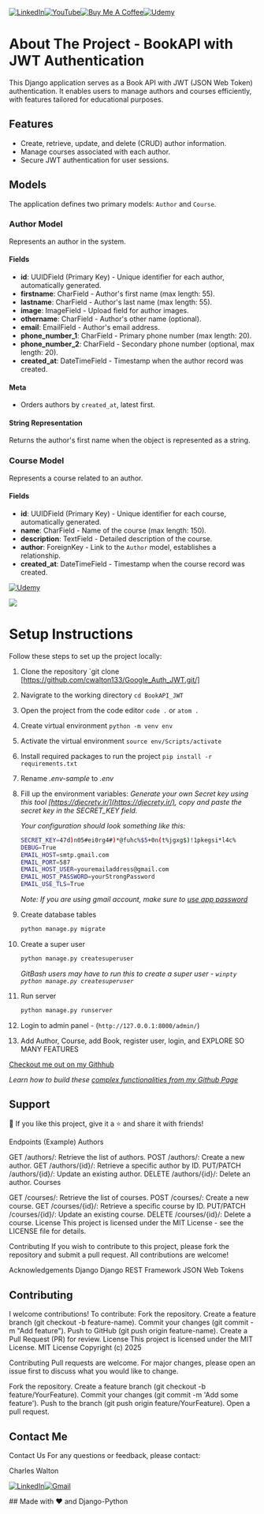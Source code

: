 <p align="left">
  <a href="https://www.linkedin.com/in/cwalton1335" target="_blank"><img alt="LinkedIn" title="LinkedIn" src="https://img.shields.io/badge/LinkedIn-0077B5?style=for-the-badge&logo=linkedin&logoColor=white"/></a><a href="https://www.youtube.com/channel/UCYesptHRU1QZ2pHZkAqdQTw/videos" target="_blank"><img alt="YouTube" title="YouTube" src="https://img.shields.io/badge/YouTube-FF0000?style=for-the-badge&logo=youtube&logoColor=white"/></a><a href="https://www.buymeacoffee.com/calton1335" target="_blank"><img src="https://img.shields.io/badge/Buy_Me_A_Coffee-FFDD00?style=for-the-badge&logo=buy-me-a-coffee&logoColor=black" alt="Buy Me A Coffee"></a><a href="https://www.udemy.com/course/#" target="_blank"><img src="https://img.shields.io/badge/Udemy-EC5252?style=for-the-badge&logo=Udemy&logoColor=white" alt="Udemy"></a>

</p>

# About The Project - BookAPI with JWT Authentication

This Django application serves as a Book API with JWT (JSON Web Token) authentication. It enables users to manage authors and courses efficiently, with features tailored for educational purposes.

## Features

- Create, retrieve, update, and delete (CRUD) author information.
- Manage courses associated with each author.
- Secure JWT authentication for user sessions.

## Models

The application defines two primary models: `Author` and `Course`.

### Author Model

Represents an author in the system.

#### Fields

- **id**: UUIDField (Primary Key) - Unique identifier for each author, automatically generated.
- **firstname**: CharField - Author's first name (max length: 55).
- **lastname**: CharField - Author's last name (max length: 55).
- **image**: ImageField - Upload field for author images.
- **othername**: CharField - Author's other name (optional).
- **email**: EmailField - Author's email address.
- **phone_number_1**: CharField - Primary phone number (max length: 20).
- **phone_number_2**: CharField - Secondary phone number (optional, max length: 20).
- **created_at**: DateTimeField - Timestamp when the author record was created.

#### Meta

- Orders authors by `created_at`, latest first.

#### String Representation

Returns the author's first name when the object is represented as a string.

### Course Model

Represents a course related to an author.

#### Fields

- **id**: UUIDField (Primary Key) - Unique identifier for each course, automatically generated.
- **name**: CharField - Name of the course (max length: 150).
- **description**: TextField - Detailed description of the course.
- **author**: ForeignKey - Link to the `Author` model, establishes a relationship.
- **created_at**: DateTimeField - Timestamp when the course record was created.

<p align="left">
  <a href="https://www.udemy.com/course/django-ecommerce-project-based-course-python-django-web-development/?referralCode=BAD74EA99BCC2E331D13" target="_blank"><img src="https://img.shields.io/badge/Udemy-5624D0?style=for-the-badge&logo=Udemy&logoColor=white" alt="Udemy"></a>
</p><img src="https://github.com/dev-rathankumar/greatkart-pre-deploy/blob/main/media/greatkart-screenshot.jpg">

# Setup Instructions

Follow these steps to set up the project locally:

1. Clone the repository `git clone [https://github.com/cwalton133/Google_Auth_JWT.git/]
2. Navigrate to the working directory `cd BookAPI_JWT`
3. Open the project from the code editor `code .` or `atom .`
4. Create virtual environment `python -m venv env`
5. Activate the virtual environment `source env/Scripts/activate`
6. Install required packages to run the project `pip install -r requirements.txt`
7. Rename _.env-sample_ to _.env_
8. Fill up the environment variables:
   _Generate your own Secret key using this tool [https://djecrety.ir/](https://djecrety.ir/), copy and paste the secret key in the SECRET_KEY field._

   _Your configuration should look something like this:_

   ```sh
   SECRET_KEY=47d)n05#ei0rg4#)*@fuhc%$5+0n(t%jgxg$)!1pkegsi*l4c%
   DEBUG=True
   EMAIL_HOST=smtp.gmail.com
   EMAIL_PORT=587
   EMAIL_HOST_USER=youremailaddress@gmail.com
   EMAIL_HOST_PASSWORD=yourStrongPassword
   EMAIL_USE_TLS=True
   ```

   _Note: If you are using gmail account, make sure to [use app password](https://support.google.com/accounts/answer/185833)_

9. Create database tables
   ```sh
   python manage.py migrate
   ```
10. Create a super user
    ```sh
    python manage.py createsuperuser
    ```
    _GitBash users may have to run this to create a super user - `winpty python manage.py createsuperuser`_
11. Run server
    ```sh
    python manage.py runserver
    ```
12. Login to admin panel - (`http://127.0.0.1:8000/admin/`)
13. Add Author, Course, add Book, register user, login, and EXPLORE SO MANY FEATURES

[Checkout me out on my Githhub](https://github.com/cwalton133/)

_Learn how to build these [complex functionalities from my Github Page](https://github.com/cwalton133)_

## Support

💙 If you like this project, give it a ⭐ and share it with friends!

<p align="left">
Endpoints (Example) Authors

GET /authors/: Retrieve the list of authors. POST /authors/: Create a new author. GET /authors/{id}/: Retrieve a specific author by ID. PUT/PATCH /authors/{id}/: Update an existing author. DELETE /authors/{id}/: Delete an author. Courses

GET /courses/: Retrieve the list of courses. POST /courses/: Create a new course. GET /courses/{id}/: Retrieve a specific course by ID. PUT/PATCH /courses/{id}/: Update an existing course. DELETE /courses/{id}/: Delete a course. License This project is licensed under the MIT License - see the LICENSE file for details.

Contributing If you wish to contribute to this project, please fork the repository and submit a pull request. All contributions are welcome!

Acknowledgements Django Django REST Framework JSON Web Tokens

</p>

<p align="left">

## Contributing

I welcome contributions! To contribute:
Fork the repository.
Create a feature branch (git checkout -b feature-name).
Commit your changes (git commit -m "Add feature").
Push to GitHub (git push origin feature-name).
Create a Pull Request (PR) for review.
License This project is licensed under the MIT License. MIT License Copyright (c) 2025

Contributing Pull requests are welcome. For major changes, please open an issue first to discuss what you would like to change.

Fork the repository. Create a feature branch (git checkout -b feature/YourFeature). Commit your changes (git commit -m 'Add some feature'). Push to the branch (git push origin feature/YourFeature). Open a pull request.

</p>

## Contact Me

Contact Us For any questions or feedback, please contact:

<p align="left">Charles Walton</p>

<p align="left">
  <a href="https://www.linkedin.com/in/cwalton1335"><img alt="LinkedIn" title="LinkedIn" src="https://img.shields.io/badge/LinkedIn-0077B5?style=for-the-badge&logo=linkedin&logoColor=white"/></a><a href="mailto:cwalton1335@gmail.com"><img alt="Gmail" title="Gmail" src="https://img.shields.io/badge/Gmail-D14836?style=for-the-badge&logo=gmail&logoColor=white"/></a>
</p>
##
Made with ❤️ and Django-Python
